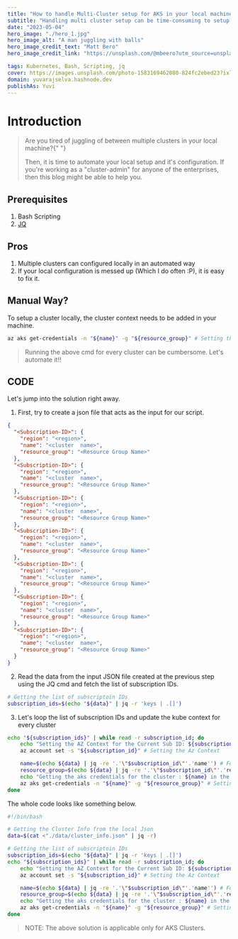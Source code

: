 ```yaml
---
title: "How to handle Multi-Cluster setup for AKS in your local machine"
subtitle: "Handling multi cluster setup can be time-consuming to setup and this blog would make your job easier"
date: "2023-05-04"
hero_image: "./hero_1.jpg"
hero_image_alt: "A man juggling with balls"
hero_image_credit_text: "Matt Bero"
hero_image_credit_link: "https://unsplash.com/@mbeero?utm_source=unsplash&utm_medium=referral&utm_content=creditCopyText"

tags: Kubernetes, Bash, Scripting, jq
cover: https://images.unsplash.com/photo-1583169462080-824fc2ebed23?ixlib=rb-4.0.3&ixid=MnwxMjA3fDB8MHxwaG90by1wYWdlfHx8fGVufDB8fHx8&auto=format&fit=crop&w=2340&q=80
domain: yuvarajselva.hashnode.dev 
publishAs: Yuvi
---
```


# Introduction

> Are you tired of juggling of between multiple clusters in your local
> machine?{" "} 
>
> Then, it is time to automate your local setup and it's configuration. If you're
> working as a 
> "cluster-admin"
>  for anyone of the enterprises, then this blog might be able to help you.

## Prerequisites

1. Bash Scripting
2. [JQ](https://gist.github.com/olih/f7437fb6962fb3ee9fe95bda8d2c8fa4)

## Pros

1. Multiple clusters can configured locally in an automated way
2. If your local configuration is messed up (Which I do often :P), it is easy to fix it.

## Manual Way?

To setup a cluster locally, the cluster context needs to be added in your machine.

```sh
az aks get-credentials -n "${name}" -g "${resource_group}" # Setting the Kube Context
```

> Running the above cmd for every cluster can be cumbersome. Let's automate it!!

## CODE

Let's jump into the solution right away.

1. First, try to create a json file that acts as the input for our script.

```json
{
  "<Subscription-ID>": {
    "region": "<region>",
    "name": "<cluster  name>",
    "resource_group": "<Resource Group Name>"
  },
  "<Subscription-ID>": {
    "region": "<region>",
    "name": "<cluster  name>",
    "resource_group": "<Resource Group Name>"
  },
  "<Subscription-ID>": {
    "region": "<region>",
    "name": "<cluster  name>",
    "resource_group": "<Resource Group Name>"
  },
  "<Subscription-ID>": {
    "region": "<region>",
    "name": "<cluster  name>",
    "resource_group": "<Resource Group Name>"
  },
  "<Subscription-ID>": {
    "region": "<region>",
    "name": "<cluster  name>",
    "resource_group": "<Resource Group Name>"
  },
  "<Subscription-ID>": {
    "region": "<region>",
    "name": "<cluster  name>",
    "resource_group": "<Resource Group Name>"
  },
  "<Subscription-ID>": {
    "region": "<region>",
    "name": "<cluster  name>",
    "resource_group": "<Resource Group Name>"
  }
}
```

2. Read the data from the input JSON file created at the previous step using the JQ cmd and fetch the list of subscription IDs.

```sh
# Getting the list of subscriptoin IDs
subscription_ids=$(echo "${data}" | jq -r 'keys | .[]')
```

3. Let's loop the list of subscription IDs and update the kube context for every cluster

```sh
echo "${subscription_ids}" | while read -r subscription_id; do
    echo "Setting the AZ Context for the Current Sub ID: ${subscription_id}"
    az account set -s "${subscription_id}" # Setting the Az Context

    name=$(echo ${data} | jq -re '.'\"$subscription_id\"'.'name'') # Fetching the Name of the Cluster
    resource_group=$(echo ${data} | jq -re '.'\"$subscription_id\"'.'resource_group'') # Fetching the name of the resource group
    echo "Getting the aks credentials for the cluster : ${name} in the rg: ${resource_group}"
    az aks get-credentials -n "${name}" -g "${resource_group}" # Setting the Kube Context
done
```

The whole code looks like something below.

```sh
#!/bin/bash

# Getting the Cluster Info from the local Json
data=$(cat <"./data/cluster_info.json" | jq -r)

# Getting the list of subscriptoin IDs
subscription_ids=$(echo "${data}" | jq -r 'keys | .[]')
echo "${subscription_ids}" | while read -r subscription_id; do
    echo "Setting the AZ Context for the Current Sub ID: ${subscription_id}"
    az account set -s "${subscription_id}" # Setting the Az Context

    name=$(echo ${data} | jq -re '.'\"$subscription_id\"'.'name'') # Fetching the Name of the Cluster
    resource_group=$(echo ${data} | jq -re '.'\"$subscription_id\"'.'resource_group'') # Fetching the name of the resource group
    echo "Getting the aks credentials for the cluster : ${name} in the rg: ${resource_group}"
    az aks get-credentials -n "${name}" -g "${resource_group}" # Setting the Kube Context
done

```

> NOTE: The above solution is applicable only for AKS Clusters.
